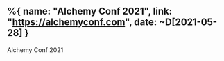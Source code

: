 %{
  name: "Alchemy Conf 2021",
  link: "https://alchemyconf.com",
  date:  ~D[2021-05-28]
}
---

Alchemy Conf 2021
